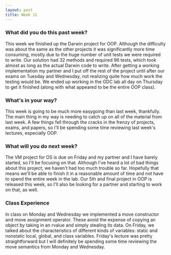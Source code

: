 ```yaml
---
layout: post
title: Week 11
---
```


### What did you do this past week?
This week we finished up the Darwin project for OOP. Although the difficulty was about the same as the other projects it was significantly more time consuming, mostly due to the huge number of unit tests we were required to write. Our solution had 32 methods and required 96 tests, which took almost as long as the actual Darwin code to write. After getting a working implementation my partner and I put off the rest of the project until after our exams on Tuesday and Wednesday, not realizing quite how much work the testing would be. We ended up working in the GDC lab all day on Thursday to get it finished (along with what appeared to be the entire OOP class).

### What's in your way?
This week is going to be much more easygoing than last week, thankfully. The main thing in my way is needing to catch up on all of the material from last week. A few things fell through the cracks in the frenzy of projects, exams, and papers, so I'll be spending some time reviewing last week's lectures, especially OOP.

### What will you do next week?
The VM project for OS is due on Friday and my partner and I have barely started, so I'll be focusing on that. Although I've heard a lot of bad things about this project, we haven't had too much trouble so far. Hopefully that means we'll be able to finish it in a reasonable amount of time and not have to spend the entire week in the lab. Our 5th and final project in OOP is released this week, so I'll also be looking for a partner and starting to work on that, as well.  

### Class Experience
In class on Monday and Wednesday we implemented a move constructor and move assignment operator. These avoid the expense of copying an object by taking in an rvalue and simply stealing its data. On Friday, we talked about the characteristics of different kinds of variables: static and nonstatic local, global, and class variables. Friday's lecture was pretty straightforward but I will definitely be spending some time reviewing the move semantics from Monday and Wednesday.
